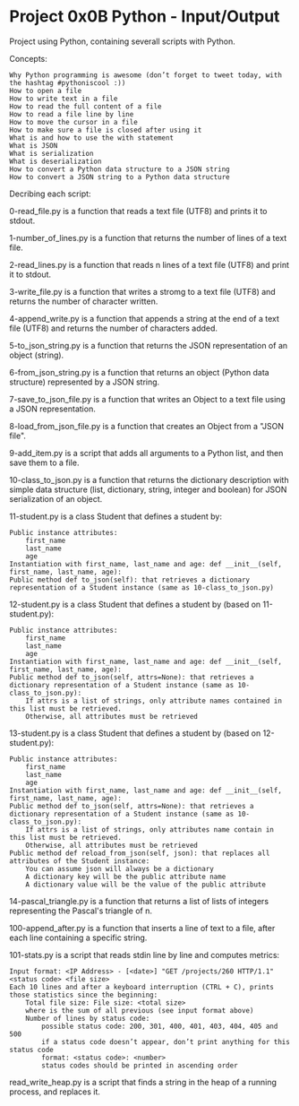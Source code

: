 # Project 0x0B Python - Input/Output

Project using Python, containing severall scripts with Python.

Concepts:

    Why Python programming is awesome (don’t forget to tweet today, with the hashtag #pythoniscool :))
    How to open a file
    How to write text in a file
    How to read the full content of a file
    How to read a file line by line
    How to move the cursor in a file
    How to make sure a file is closed after using it
    What is and how to use the with statement
    What is JSON
    What is serialization
    What is deserialization
    How to convert a Python data structure to a JSON string
    How to convert a JSON string to a Python data structure


Decribing each script:

0-read_file.py is a function that reads a text file (UTF8) and prints it to stdout.

1-number_of_lines.py is a function that returns the number of lines of a text file.

2-read_lines.py is a function that reads n lines of a text file (UTF8) and print it to stdout.

3-write_file.py is a function that writes a stromg to a text file (UTF8) and returns the number of character written.

4-append_write.py is a function that appends a string at the end of a text file (UTF8) and returns the number of characters added.

5-to_json_string.py is a function that returns the JSON representation of an object (string).

6-from_json_string.py is a function that returns an object (Python data structure) represented by a JSON string.

7-save_to_json_file.py is a function that writes an Object to a text file using a JSON representation.

8-load_from_json_file.py is a function that creates an Object from a "JSON file".

9-add_item.py is a script that adds all arguments to a Python list, and then save them to a file.

10-class_to_json.py is a function that returns the dictionary description with simple data structure (list, dictionary, string, integer and boolean) for JSON serialization of an object.

11-student.py is a class Student that defines a student by:

    Public instance attributes:
        first_name
        last_name
        age
    Instantiation with first_name, last_name and age: def __init__(self, first_name, last_name, age):
    Public method def to_json(self): that retrieves a dictionary representation of a Student instance (same as 10-class_to_json.py)

12-student.py is a class Student that defines a student by (based on 11-student.py):

    Public instance attributes:
        first_name
        last_name
        age
    Instantiation with first_name, last_name and age: def __init__(self, first_name, last_name, age):
    Public method def to_json(self, attrs=None): that retrieves a dictionary representation of a Student instance (same as 10-class_to_json.py):
        If attrs is a list of strings, only attribute names contained in this list must be retrieved.
        Otherwise, all attributes must be retrieved

13-student.py is a class Student that defines a student by (based on 12-student.py):

    Public instance attributes:
        first_name
        last_name
        age
    Instantiation with first_name, last_name and age: def __init__(self, first_name, last_name, age):
    Public method def to_json(self, attrs=None): that retrieves a dictionary representation of a Student instance (same as 10-class_to_json.py):
        If attrs is a list of strings, only attributes name contain in this list must be retrieved.
        Otherwise, all attributes must be retrieved
    Public method def reload_from_json(self, json): that replaces all attributes of the Student instance:
        You can assume json will always be a dictionary
        A dictionary key will be the public attribute name
        A dictionary value will be the value of the public attribute

14-pascal_triangle.py is a function that returns a list of lists of integers representing the Pascal's triangle of n.

100-append_after.py is a function that inserts a line of text to a file, after each line containing a specific string.

101-stats.py is a script that reads stdin line by line and computes metrics:

    Input format: <IP Address> - [<date>] "GET /projects/260 HTTP/1.1" <status code> <file size>
    Each 10 lines and after a keyboard interruption (CTRL + C), prints those statistics since the beginning:
        Total file size: File size: <total size>
        where is the sum of all previous (see input format above)
        Number of lines by status code:
            possible status code: 200, 301, 400, 401, 403, 404, 405 and 500
            if a status code doesn’t appear, don’t print anything for this status code
            format: <status code>: <number>
            status codes should be printed in ascending order


read_write_heap.py is a script that finds a string in the heap of a running process, and replaces it.
